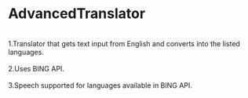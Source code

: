 # AdvancedTranslator

<br>1.Translator that gets text input from English and converts into the listed languages.<br>
<br>2.Uses BING API.<br>
<br>3.Speech supported for languages available in BING API.<br>
